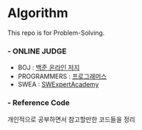 # Algorithm
This repo is for Problem-Solving.



### - ONLINE JUDGE
* BOJ : [백준 온라인 저지](https://acmicpc.net)
* PROGRAMMERS : [프로그래머스](https://programmers.co.kr/learn/challenges)
* SWEA : [SWExpertAcademy](https://swexpertacademy.com)

### - Reference Code
개인적으로 공부하면서 참고할만한 코드들을 정리
